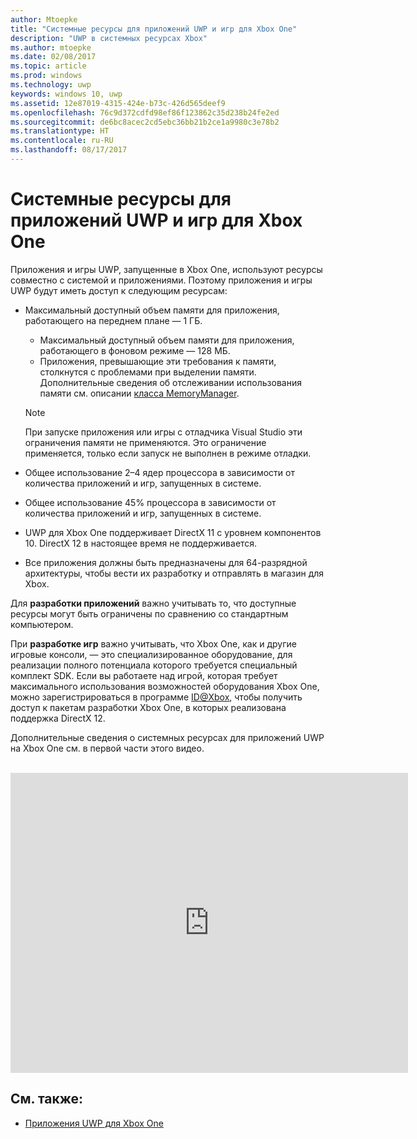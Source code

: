 ```yaml
---
author: Mtoepke
title: "Системные ресурсы для приложений UWP и игр для Xbox One"
description: "UWP в системных ресурсах Xbox"
ms.author: mtoepke
ms.date: 02/08/2017
ms.topic: article
ms.prod: windows
ms.technology: uwp
keywords: windows 10, uwp
ms.assetid: 12e87019-4315-424e-b73c-426d565deef9
ms.openlocfilehash: 76c9d372cdfd98ef86f123862c35d238b24fe2ed
ms.sourcegitcommit: de6bc8acec2cd5ebc36bb21b2ce1a9980c3e78b2
ms.translationtype: HT
ms.contentlocale: ru-RU
ms.lasthandoff: 08/17/2017
---
```

# <a name="system-resources-for-uwp-apps-and-games-on-xbox-one"></a>Системные ресурсы для приложений UWP и игр для Xbox One

Приложения и игры UWP, запущенные в Xbox One, используют ресурсы совместно с системой и приложениями. Поэтому приложения и игры UWP будут иметь доступ к следующим ресурсам:

* Максимальный доступный объем памяти для приложения, работающего на переднем плане — 1 ГБ.
    * Максимальный доступный объем памяти для приложения, работающего в фоновом режиме — 128 МБ.
    * Приложения, превышающие эти требования к памяти, столкнутся с проблемами при выделении памяти. Дополнительные сведения об отслеживании использования памяти см. описании [класса MemoryManager](https://msdn.microsoft.com/library/windows/apps/windows.system.memorymanager.aspx).
    
    > [!NOTE]
    > При запуске приложения или игры с отладчика Visual Studio эти ограничения памяти не применяются. Это ограничение применяется, только если запуск не выполнен в режиме отладки.

* Общее использование 2–4 ядер процессора в зависимости от количества приложений и игр, запущенных в системе.

* Общее использование 45% процессора в зависимости от количества приложений и игр, запущенных в системе.

* UWP для Xbox One поддерживает DirectX 11 с уровнем компонентов 10. DirectX 12 в настоящее время не поддерживается.

* Все приложения должны быть предназначены для 64-разрядной архитектуры, чтобы вести их разработку и отправлять в магазин для Xbox.  

Для **разработки приложений** важно учитывать то, что доступные ресурсы могут быть ограничены по сравнению со стандартным компьютером.

При **разработке игр** важно учитывать, что Xbox One, как и другие игровые консоли, — это специализированное оборудование, для реализации полного потенциала которого требуется специальный комплект SDK. Если вы работаете над игрой, которая требует максимального использования возможностей оборудования Xbox One, можно зарегистрироваться в программе [ID@Xbox](http://www.xbox.com/Developers/id), чтобы получить доступ к пакетам разработки Xbox One, в которых реализована поддержка DirectX 12.


Дополнительные сведения о системных ресурсах для приложений UWP на Xbox One см. в первой части этого видео.
</br>
</br>
<iframe src="https://mva.microsoft.com/en-US/training-courses-embed/developing-xbox-one-applications-16860/Video-What-s-Unique--vk0fOPf9C_2006218965" width="636" height="480" allowFullScreen frameBorder="0"></iframe>

## <a name="see-also"></a>См. также:
- [Приложения UWP для Xbox One](index.md)
